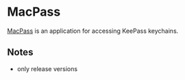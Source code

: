 # MacPass

[MacPass](https://github.com/mstarke/MacPass) is an application for accessing KeePass keychains.
 
## Notes

- only release versions